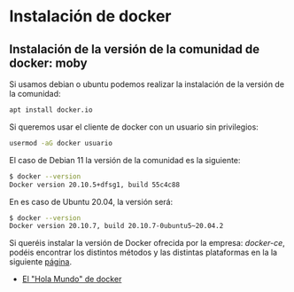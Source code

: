 # Instalación de docker

## Instalación de la versión de la comunidad de docker: moby

Si usamos debian o ubuntu podemos realizar la instalación de la versión de la comunidad:

```bash
apt install docker.io
```

Si queremos usar el cliente de docker con un usuario sin privilegios:

```bash
usermod -aG docker usuario
```

El caso de Debian 11 la versión de la comunidad es la siguiente:

```bash
$ docker --version
Docker version 20.10.5+dfsg1, build 55c4c88
```

En es caso de Ubuntu 20.04, la versión será:

```bash
$ docker --version
Docker version 20.10.7, build 20.10.7-0ubuntu5~20.04.2
```

Si queréis instalar la versión de Docker ofrecida por la empresa: *docker-ce*, podéis encontrar los distintos métodos y las distintas plataformas en la  la siguiente [página](https://docs.docker.com/get-docker/).

* [El "Hola Mundo" de docker](modulo1/holamundo.md)
